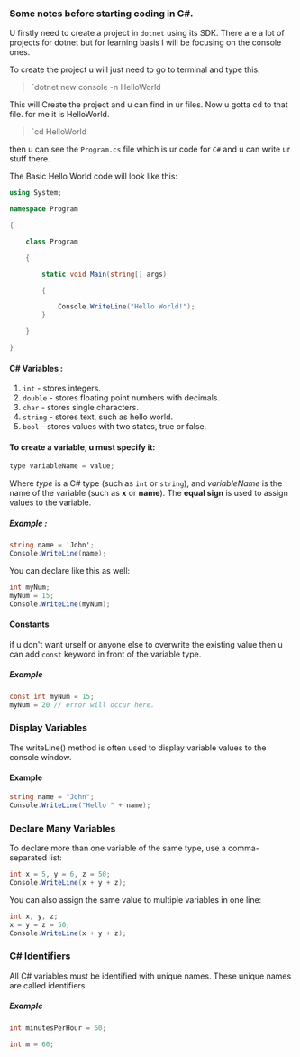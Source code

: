 ### Some notes before starting coding in C#.

U firstly need to create a project in `dotnet` using its SDK.  There are a lot of projects for dotnet but for learning basis I will be focusing on the console ones. 

To create the project u will just need to go to terminal and type this:

> `dotnet new console -n HelloWorld

This will Create the project and u can find in ur files. Now u gotta cd to that file. for me it is HelloWorld.

> `cd HelloWorld

then u can see the `Program.cs` file which is ur code for `C#` and u can write ur stuff there.

The Basic Hello World code will look like this:

``` C#
using System;

namespace Program

{

	class Program

	{

		static void Main(string[] args)

		{

			Console.WriteLine("Hello World!");
		}

	}

}
```

#### C# Variables :
1. `int` - stores integers.
2. `double` - stores floating point numbers with decimals.
3. `char` - stores single characters.
4. `string` - stores text, such as hello world.
5. `bool` - stores values with two states, true or false.

#### To create a variable, u must specify it:

``` C#
type variableName = value;
```

Where _type_ is a C# type (such as `int` or `string`), and _variableName_ is the name of the variable (such as **x** or **name**). The **equal sign** is used to assign values to the variable.

##### Example :
``` C#
string name = 'John';
Console.WriteLine(name);
```

You can declare like this as well:

```c#
int myNum;
myNum = 15;
Console.WriteLine(myNum);
```

#### Constants

if u don't want urself or anyone else to overwrite the existing value then u can add `const` keyword in front of the variable type.

##### Example
``` C#
const int myNum = 15;
myNum = 20 // error will occur here.
```



### Display Variables

The writeLine() method is often used to display variable values to the console window.

#### Example
``` C#
string name = "John";
Console.WriteLine("Hello " + name);
```


### Declare Many Variables 
To declare more than one variable of the same type, use a comma-separated list:

``` C#
int x = 5, y = 6, z = 50;
Console.WriteLine(x + y + z);
```

You can also assign the same value to multiple variables in one line:
```C#
int x, y, z;
x = y = z = 50;
Console.WriteLine(x + y + z);
```


### C# Identifiers

All C# variables must be identified with unique names.
These unique names are called identifiers.

##### Example
``` C#
int minutesPerHour = 60;

int m = 60;
```